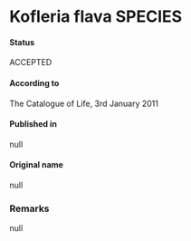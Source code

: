# Kofleria flava SPECIES

#### Status
ACCEPTED

#### According to
The Catalogue of Life, 3rd January 2011

#### Published in
null

#### Original name
null

### Remarks
null
